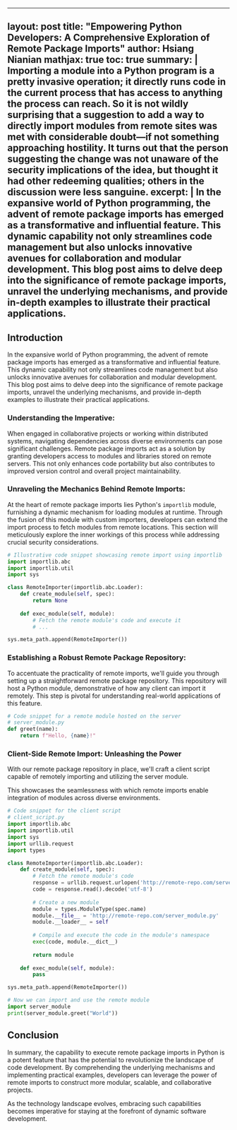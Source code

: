 ---
layout: post
title: "Empowering Python Developers: A Comprehensive Exploration of Remote Package Imports"
author: Hsiang Nianian
mathjax: true
toc: true
summary: |
  Importing a module into a Python program is a pretty invasive operation; it directly runs code in the current process that has access to anything the process can reach. So it is not wildly surprising that a suggestion to add a way to directly import modules from remote sites was met with considerable doubt—if not something approaching hostility. It turns out that the person suggesting the change was not unaware of the security implications of the idea, but thought it had other redeeming qualities; others in the discussion were less sanguine.
excerpt: |
  In the expansive world of Python programming, the advent of remote package imports has emerged as a transformative and influential feature. This dynamic capability not only streamlines code management but also unlocks innovative avenues for collaboration and modular development. This blog post aims to delve deep into the significance of remote package imports, unravel the underlying mechanisms, and provide in-depth examples to illustrate their practical applications.
--

## Introduction
In the expansive world of Python programming, the advent of remote package imports has emerged 
as a transformative and influential feature. This dynamic capability not only streamlines code 
management but also unlocks innovative avenues for collaboration and modular development. This 
blog post aims to delve deep into the significance of remote package imports, unravel the 
underlying mechanisms, and provide in-depth examples to illustrate their practical applications.

### Understanding the Imperative:
When engaged in collaborative projects or working within distributed systems, navigating dependencies 
across diverse environments can pose significant challenges. Remote package imports act as a solution 
by granting developers access to modules and libraries stored on remote servers. This not only enhances 
code portability but also contributes to improved version control and overall project maintainability.

### Unraveling the Mechanics Behind Remote Imports:
At the heart of remote package imports lies Python's `importlib` module, furnishing a dynamic mechanism 
for loading modules at runtime. Through the fusion of this module with custom importers, developers can 
extend the import process to fetch modules from remote locations. This section will meticulously explore 
the inner workings of this process while addressing crucial security considerations.

```python
# Illustrative code snippet showcasing remote import using importlib
import importlib.abc
import importlib.util
import sys

class RemoteImporter(importlib.abc.Loader):
    def create_module(self, spec):
        return None
    
    def exec_module(self, module):
        # Fetch the remote module's code and execute it
        # ...

sys.meta_path.append(RemoteImporter())
```

### Establishing a Robust Remote Package Repository:
To accentuate the practicality of remote imports, we'll guide you through setting up a straightforward 
remote package repository. This repository will host a Python module, demonstrative of how any client 
can import it remotely. This step is pivotal for understanding real-world applications of this feature.

```python
# Code snippet for a remote module hosted on the server
# server_module.py
def greet(name):
    return f"Hello, {name}!"
```

### Client-Side Remote Import: Unleashing the Power
With our remote package repository in place, we'll craft a client script capable of remotely 
importing and utilizing the server module. 

This showcases the seamlessness with which remote imports enable integration of modules across 
diverse environments.

```python
# Code snippet for the client script
# client_script.py
import importlib.abc
import importlib.util
import sys
import urllib.request
import types

class RemoteImporter(importlib.abc.Loader):
    def create_module(self, spec):
        # Fetch the remote module's code
        response = urllib.request.urlopen('http://remote-repo.com/server_module.py')
        code = response.read().decode('utf-8')
        
        # Create a new module
        module = types.ModuleType(spec.name)
        module.__file__ = 'http://remote-repo.com/server_module.py'
        module.__loader__ = self
        
        # Compile and execute the code in the module's namespace
        exec(code, module.__dict__)
        
        return module
    
    def exec_module(self, module):
        pass

sys.meta_path.append(RemoteImporter())

# Now we can import and use the remote module
import server_module
print(server_module.greet("World"))
```

## Conclusion
In summary, the capability to execute remote package imports in Python is a potent feature 
that has the potential to revolutionize the landscape of code development. By comprehending 
the underlying mechanisms and implementing practical examples, developers can leverage the 
power of remote imports to construct more modular, scalable, and collaborative projects. 

As the technology landscape evolves, embracing such capabilities becomes imperative for 
staying at the forefront of dynamic software development.
